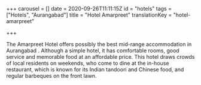 +++
carousel = []
date = 2020-09-26T11:11:15Z
id = "hotels"
tags = ["Hotels", "Aurangabad"]
title = "Hotel Amarpreet"
translationKey = "hotel-amarpreet"

+++

The Amarpreet Hotel offers possibly the best mid-range accommodation in Aurangabad . Although a simple hotel, it has comfortable rooms, good service and memorable food at an affordable price. This hotel draws crowds of local residents on weekends, who come to dine at the in-house restaurant, which is known for its Indian tandoori and Chinese food, and regular barbeques on the front lawn.